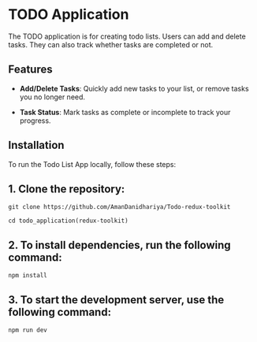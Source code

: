 # TODO Application

The TODO application is for creating todo lists. Users can add and delete tasks. They can also track whether tasks are completed or not.

## Features

- **Add/Delete Tasks**: Quickly add new tasks to your list, or remove tasks you no longer need.

- **Task Status**: Mark tasks as complete or incomplete to track your progress.

## Installation

To run the Todo List App locally, follow these steps:

## 1.  Clone the repository:

    git clone https://github.com/AmanDanidhariya/Todo-redux-toolkit

    cd todo_application(redux-toolkit)

## 2. To install dependencies, run the following command:

    npm install

## 3. To start the development server, use the following command:

    npm run dev
